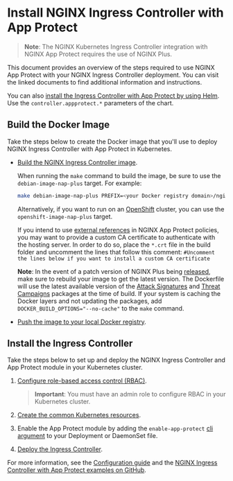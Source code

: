 # Install NGINX Ingress Controller with App Protect

> **Note**: The NGINX Kubernetes Ingress Controller integration with NGINX App Protect requires the use of NGINX Plus.

This document provides an overview of the steps required to use NGINX App Protect with your NGINX Ingress Controller deployment. You can visit the linked documents to find additional information and instructions.

You can also [install the Ingress Controller with App Protect by using Helm](/nginx-ingress-controller/installation/installation-with-helm/). Use the `controller.appprotect.*` parameters of the chart.

## Build the Docker Image

Take the steps below to create the Docker image that you'll use to deploy NGINX Ingress Controller with App Protect in Kubernetes.

- [Build the NGINX Ingress Controller image](/nginx-ingress-controller/installation/building-ingress-controller-image).

    When running the `make` command to build the image, be sure to use the `debian-image-nap-plus` target. For example:

    ```bash
    make debian-image-nap-plus PREFIX=<your Docker registry domain>/nginx-plus-ingress
    ```
    Alternatively, if you want to run on an [OpenShift](https://www.openshift.com/) cluster, you can use the `openshift-image-nap-plus` target.

    If you intend to use [external references](https://docs.nginx.com/nginx-app-protect/configuration/#external-references) in NGINX App Protect policies, you may want to provide a custom CA certificate to authenticate with the hosting server.
    In order to do so, place the `*.crt` file in the build folder and uncomment the lines that follow this comment:
    `#Uncomment the lines below if you want to install a custom CA certificate`

    **Note**: In the event of a patch version of NGINX Plus being [released](/nginx/releases/), make sure to rebuild your image to get the latest version. The Dockerfile will use the latest available version of the [Attack Signatures](/nginx-app-protect/configuration/#attack-signatures) and [Threat Campaigns](/nginx-app-protect/configuration/#threat-campaigns) packages at the time of build. If your system is caching the Docker layers and not updating the packages, add `DOCKER_BUILD_OPTIONS="--no-cache"` to the `make` command.

- [Push the image to your local Docker registry](/nginx-ingress-controller/installation/building-ingress-controller-image/#building-the-image-and-pushing-it-to-the-private-registry).

## Install the Ingress Controller

Take the steps below to set up and deploy the NGINX Ingress Controller and App Protect module in your Kubernetes cluster.

1. [Configure role-based access control (RBAC)](/nginx-ingress-controller/installation/installation-with-manifests/#configure-rbac).

    > **Important**: You must have an admin role to configure RBAC in your Kubernetes cluster.

2. [Create the common Kubernetes resources](/nginx-ingress-controller/installation/installation-with-manifests/#create-common-resources).
3. Enable the App Protect module by adding the `enable-app-protect` [cli argument](/nginx-ingress-controller/configuration/global-configuration/command-line-arguments/#cmdoption-enable-app-protect) to your Deployment or DaemonSet file.
4. [Deploy the Ingress Controller](/nginx-ingress-controller/installation/installation-with-manifests/#deploy-the-ingress-controller).

For more information, see the [Configuration guide](/nginx-ingress-controller/app-protect/configuration) and the [NGINX Ingress Controller with App Protect examples on GitHub](https://github.com/nginxinc/kubernetes-ingress/tree/v1.12.0/examples/appprotect).
